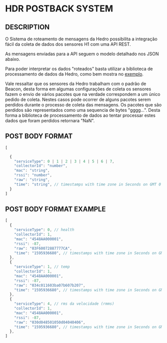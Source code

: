 # HDR POSTBACK SYSTEM

## DESCRIPTION

O Sistema de roteamento de mensagens da Hedro possibilita a integração fácil da coleta de dados dos sensores H1 com uma API REST.

As mensagens enviadas para a API seguem o modelo detalhado nos JSON abaixo.

Para poder interpretar os dados "roteados" basta utilizar a biblioteca de processamento de dados da Hedro, como bem mostra no <a href="https://github.com/hedrosistemas/hdr_process_data_js/blob/master/exemples/api_for_routing_system/src/postback.controller.js">exemplo</a>.

Vale ressaltar que os sensores da Hedro trabalham com o padrão de Beacon, desta forma em algumas configurações de coleta os sensores fazem o envio de vários pacotes que na verdade correspondem a um único pedido de coleta. Nestes casos pode ocorrer de alguns pacotes serem perdidos durante o processo de coleta das mensagens. Os pacotes que são perdidos são representados como uma sequencia de bytes "gggg...". Desta forma a biblioteca de processamento de dados ao tentar processar estes dados que foram perdidos retornara "NaN".

## POST BODY FORMAT

```javascript
[

  {
    "serviceType": 0 | 1 | 2 | 3 | 4 | 5 | 6 | 7,
    "collectorId": "number",
    "mac": "string",
    "rssi": "number",
    "raw": "string",
    "time": "string", // timestamps with time zone in Seconds on GMT 0
  }
]
```

## POST BODY FORMAT EXAMPLE

```javascript
[
  {
    "serviceType": 0, // health
    "collectorId": 1,
    "mac": "4548AA000001",
    "rssi": -87,
    "raw": "03F60072887777CA",
    "time": "1595936680", // timestamps with time zone in Seconds on GMT 0
  },
  {
    "serviceType": 1, // temp
    "collectorId": 1,
    "mac": "4548AA000001",
    "rssi": -87,
    "raw": "034c011603ba07b607b207",
    "time": "1595936680", // timestamps with time zone in Seconds on GMT 0
  },
  {
    "serviceType": 4, // rms da velocidade (rmms)
    "collectorId": 1,
    "mac": "4548AA000001",
    "rssi": -87,
    "raw": "030d048501050d04040406",
    "time": "1595936680", // timestamps with time zone in Seconds on GMT 0
  },
]
```

